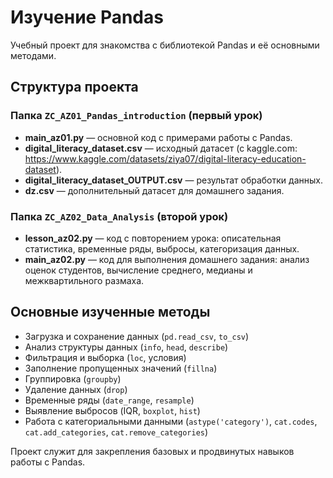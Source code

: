 # Изучение Pandas

Учебный проект для знакомства с библиотекой Pandas и её основными методами.

## Структура проекта

### Папка `ZC_AZ01_Pandas_introduction` (первый урок)
- **main_az01.py** — основной код с примерами работы с Pandas.
- **digital_literacy_dataset.csv** — исходный датасет (с kaggle.com: https://www.kaggle.com/datasets/ziya07/digital-literacy-education-dataset).
- **digital_literacy_dataset_OUTPUT.csv** — результат обработки данных.
- **dz.csv** — дополнительный датасет для домашнего задания.

### Папка `ZC_AZ02_Data_Analysis` (второй урок)
- **lesson_az02.py** — код с повторением урока: описательная статистика, временные ряды, выбросы, категоризация данных.
- **main_az02.py** — код для выполнения домашнего задания: анализ оценок студентов, вычисление среднего, медианы и межквартильного размаха.

## Основные изученные методы
- Загрузка и сохранение данных (`pd.read_csv`, `to_csv`)
- Анализ структуры данных (`info`, `head`, `describe`)
- Фильтрация и выборка (`loc`, условия)
- Заполнение пропущенных значений (`fillna`)
- Группировка (`groupby`)
- Удаление данных (`drop`)
- Временные ряды (`date_range`, `resample`)
- Выявление выбросов (IQR, `boxplot`, `hist`)
- Работа с категориальными данными (`astype('category')`, `cat.codes`, `cat.add_categories`, `cat.remove_categories`)

Проект служит для закрепления базовых и продвинутых навыков работы с Pandas.

